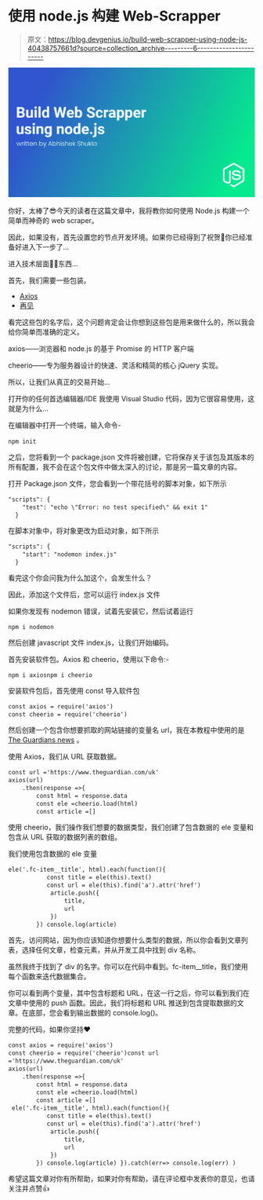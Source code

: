 # 使用 node.js 构建 Web-Scrapper

> 原文：<https://blog.devgenius.io/build-web-scrapper-using-node-js-40438757661d?source=collection_archive---------6----------------------->

![](img/3ecc370d5c6dc4e61df7b125cdfde9d5.png)

你好，太棒了😎今天的读者在这篇文章中，我将教你如何使用 Node.js 构建一个简单而神奇的 web scraper。

因此，如果没有，首先设置您的节点开发环境。如果你已经得到了祝贺🎉你已经准备好进入下一步了…

进入技术层面👨‍💻东西…

首先，我们需要一些包装。

*   [Axios](https://www.npmjs.com/package/axios)
*   [再见](https://www.npmjs.com/package/cheerio)

看完这些包的名字后，这个问题肯定会让你想到这些包是用来做什么的，所以我会给你简单而准确的定义。

axios——浏览器和 node.js 的基于 Promise 的 HTTP 客户端

cheerio——专为服务器设计的快速、灵活和精简的核心 jQuery 实现。

所以，让我们从真正的交易开始…

打开你的任何首选编辑器/IDE 我使用 Visual Studio 代码，因为它很容易使用，这就是为什么…

在编辑器中打开一个终端，输入命令-

`npm init`

之后，您将看到一个 package.json 文件将被创建，它将保存关于该包及其版本的所有配置，我不会在这个包文件中做太深入的讨论，那是另一篇文章的内容。

打开 Package.json 文件，您会看到一个带花括号的脚本对象，如下所示

```
"scripts": {
    "test": "echo \"Error: no test specified\" && exit 1"
  }
```

在脚本对象中，将对象更改为启动对象，如下所示

```
"scripts": {
    "start": "nodemon index.js"
  }
```

看完这个你会问我为什么加这个，会发生什么？

因此，添加这个文件后，您可以运行 index.js 文件

如果你发现有 nodemon 错误，试着先安装它，然后试着运行

```
npm i nodemon
```

然后创建 javascript 文件 index.js，让我们开始编码。

首先安装软件包。Axios 和 cheerio，使用以下命令:-

```
npm i axiosnpm i cheerio
```

安装软件包后，首先使用 const 导入软件包

```
const axios = require('axios')
const cheerio = require('cheerio')
```

然后创建一个包含你想要抓取的网站链接的变量名 url，我在本教程中使用的是 [The Guardians news](https://www.theguardian.com/uk) 。

使用 Axios，我们从 URL 获取数据。

```
const url ='https://www.theguardian.com/uk'
axios(url)
    .then(response =>{
        const html = response.data
        const ele =cheerio.load(html)
        const article =[]
```

使用 cheerio，我们操作我们想要的数据类型，我们创建了包含数据的 ele 变量和包含从 URL 获取的数据列表的数组。

我们使用包含数据的 ele 变量

```
ele('.fc-item__title', html).each(function(){
           const title = ele(this).text()
           const url = ele(this).find('a').attr('href')
            article.push({
                title,
                url
            })
        }) console.log(article)
```

首先，访问网站，因为你应该知道你想要什么类型的数据，所以你会看到文章列表，选择任何文章，检查元素，并从开发工具中找到 div 名称。

虽然我终于找到了 div 的名字。你可以在代码中看到。fc-item__title，我们使用每个函数来迭代数据集合。

你可以看到两个变量，其中包含标题和 URL，在这一行之后，你可以看到我们在文章中使用的 push 函数。因此，我们将标题和 URL 推送到包含提取数据的文章。在底部，您会看到输出数据的 console.log()。

完整的代码，如果你坚持❤

```
const axios = require('axios')
const cheerio = require('cheerio')const url ='https://www.theguardian.com/uk'
axios(url)
    .then(response =>{
        const html = response.data
        const ele =cheerio.load(html)
        const article =[]
 ele('.fc-item__title', html).each(function(){
           const title = ele(this).text()
           const url = ele(this).find('a').attr('href')
            article.push({
                title,
                url
            })
        }) console.log(article) }).catch(err=> console.log(err) )
```

希望这篇文章对你有所帮助，如果对你有帮助，请在评论框中发表你的意见，也请关注并点赞👍